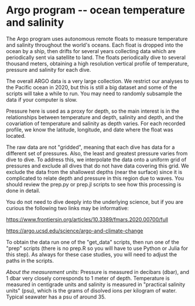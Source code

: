 # Argo program -- ocean temperature and salinity

The Argo program uses autonomous remote floats to measure temperature
and salinity throughout the world's oceans.  Each float is dropped
into the ocean by a ship, then drifts for several years collecting
data which are periodically sent via satellite to land.  The floats
periodically dive to several thousand meters, obtaining a high resolution
vertical profile of temperature, pressure and salinity for each dive.

The overall ARGO data is a very large collection.  We restrict our analyses
to the Pacific ocean in 2020, but this is still a big dataset and some of
the scripts will take a while to run.  You may need to randomly subsample
the data if your computer is slow.

Pressure here is used as a proxy for depth, so the main interest is in the
relationships between temperature and depth, salinity and depth,
and the covariation of temperature and salinity as depth varies.  For each
recorded profile, we know the latitude, longitude, and date where
the float was located.

The raw data are not "gridded", meaning that each dive has data for a
different set of pressures.  Also, the least and greatest pressure varies
from dive to dive.  To address this, we interpolate the data onto a uniform grid of
pressures and exclude all dives that do not have data covering this grid.
We exclude the data from the shallowest depths (near the surface) since
it is complicated to relate depth and pressure in this region due to waves.
You should review the prep.py or prep.jl scripts to see how this processing
is done in detail.

You do not need to dive deeply into the underlying science, but if you
are curious the following two links may be informative:

https://www.frontiersin.org/articles/10.3389/fmars.2020.00700/full

https://argo.ucsd.edu/science/argo-and-climate-change

To obtain the data run one of the "get_data" scripts, then run
one of the "prep" scripts (there is no prep.R so you will have to
use Python or Julia for this step).  As always for these case studies,
you will need to adjust the paths in the scripts.

*About the measurement units:* Pressure is measured in decibars
(dbar), and 1 dbar very closely corresponds to 1 meter of depth.
Temperature is measured in centigrade units and salinity is
measured in "practical salinity units" (psu), which is the
grams of disolved ions per kilogram of water.  Typical seawater
has a psu of around 35.
